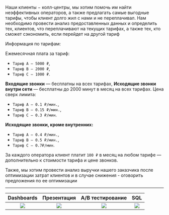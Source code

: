 Наши клиенты − колл-центры, мы хотим помочь им найти неэффективных операторов, а также предлагать самые выгодные тарифы, чтобы клиент долго жил с нами и не переплачивал. Нам необходимо провести анализ предоставленных данных и определить тех, клиентов, что переплачивают на текущих тарифах, а также тех, кто сможет сэкономить, если перейдет на другой тариф

Информация по тарифам:

Ежемесячная плата за тариф:

- `Тариф А — 5000 ₽`,
- `Тариф B — 2000 ₽`,
- `Тариф С — 1000 ₽`.

**Входящие звонки** — бесплатны на всех тарифах,
**Исходящие звонки внутри сети** — бесплатны до 2000 минут в месяц на всех тарифах. Цена сверх лимита:

- `Тариф A — 0.1 ₽/мин.`,
- `Тариф B — 0.15 ₽/мин.`,
- `Тариф C — 0.3 ₽/мин`.

**Исходящие звонки, кроме внутренних:**

- `Тариф A — 0.4 ₽/мин.`,
- `Тариф B — 0.5 ₽/мин.`,
- `Тариф C — 0.7₽/мин`.

За каждого оператора клиент платит `100 ₽` в месяц на любом тарифе — дополнительно к стоимости тарифа и цене звонков.   


Также, мы хотим провести анализ выручки нашего заказчика после оптимизации затрат клиентов и в случае снижения - оговорить предложения по ее оптимизации

___


  Dashboards|Презентация|A/B тестирование|SQL
:-------------------------:|:-------------------------:|:-------------------------:|:-------------------------:
  <a href="https://public.tableau.com/app/profile/artykrafty/viz/telecom_analytics/Dashboard1#1"><img src='https://img.shields.io/badge/Tableau-E97627?style=for-the-badge&logo=Tableau&logoColor=white'></a> |  <a href="https://drive.google.com/file/d/1evLMdY3TvOjlgbPwdYojictyts5Ymjj-/view?usp=sharing"><img src='https://img.shields.io/badge/Google%20Drive-4285F4?style=for-the-badge&logo=googledrive&logoColor=white'></a> |<a href="https://nbviewer.org/github/ArtyKrafty/Data_analyst_projects/blob/main/telecomm_optimization/ab_test.ipynb"><img src='https://img.shields.io/badge/python-3670A0?style=for-the-badge&logo=python&logoColor=ffdd54'></a>|<a href="https://nbviewer.org/github/ArtyKrafty/Data_analyst_projects/blob/main/telecomm_optimization/sql_fin.ipynb"><img src='https://img.shields.io/badge/PostgreSQL-316192?style=for-the-badge&logo=postgresql&logoColor=white'></a>

